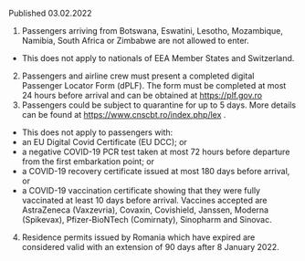Published 03.02.2022
1. Passengers arriving from Botswana, Eswatini, Lesotho, Mozambique, Namibia, South Africa or Zimbabwe are not allowed to enter.
- This does not apply to nationals of EEA Member States and Switzerland.
2. Passengers and airline crew must present a completed digital Passenger Locator Form (dPLF). The form must be completed at most 24 hours before arrival and can be obtained at <a href="https://plf.gov.ro">https://plf.gov.ro</a>
3. Passengers could be subject to quarantine for up to 5 days. More details can be found at <a href="https://www.cnscbt.ro/index.php/lex">https://www.cnscbt.ro/index.php/lex</a> .
- This does not apply to passengers with:
- an EU Digital Covid Certificate (EU DCC); or
- a negative COVID-19 PCR test taken at most 72 hours before departure from the first embarkation point; or
- a COVID-19 recovery certificate issued at most 180 days before arrival, or
- a COVID-19 vaccination certificate showing that they were fully vaccinated at least 10 days before arrival. Vaccines accepted are AstraZeneca (Vaxzevria), Covaxin, Covishield, Janssen, Moderna (Spikevax), Pfizer-BioNTech (Comirnaty), Sinopharm and Sinovac.
4. Residence permits issued by Romania which have expired are considered valid with an extension of 90 days after 8 January 2022.